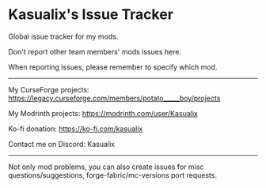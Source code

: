 # Kasualix's Issue Tracker
Global issue tracker for my mods.

Don't report other team members' mods issues here.

When reporting issues, please remember to specify which mod.
____
My CurseForge projects: https://legacy.curseforge.com/members/potato_____boy/projects

My Modrinth projects: https://modrinth.com/user/Kasualix

Ko-fi donation: https://ko-fi.com/kasualix

Contact me on Discord: Kasualix
____
Not only mod problems, you can also create issues for misc questions/suggestions, forge-fabric/mc-versions port requests.
